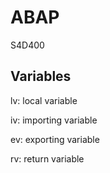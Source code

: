 # ABAP
S4D400
## Variables
lv: local variable

iv: importing variable

ev: exporting variable

rv: return variable
